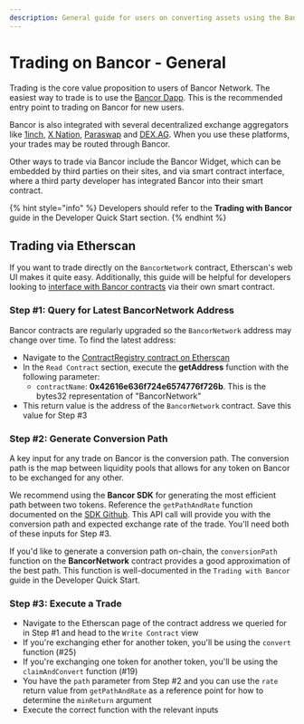 ```yaml
---
description: General guide for users on converting assets using the Bancor Network
---
```


# Trading on Bancor - General

Trading is the core value proposition to users of Bancor Network. The easiest way to trade is to use the [Bancor Dapp](https://www.bancor.network/). This is the recommended entry point to trading on Bancor for new users.

Bancor is also integrated with several decentralized exchange aggregators like [1inch](https://1inch.exchange/#/), [X Nation](http://xnation.io/), [Paraswap](https://paraswap.io/#/) and [DEX.AG](http://dex.ag/). When you use these platforms, your trades may be routed through Bancor. 

Other ways to trade via Bancor include the Bancor Widget, which can be embedded by third parties on their sites, and via smart contract interface, where a third party developer has integrated Bancor into their smart contract.

{% hint style="info" %}
Developers should refer to the **Trading with Bancor** guide in the Developer Quick Start section.
{% endhint %}

## Trading via Etherscan

If you want to trade directly on the `BancorNetwork` contract, Etherscan's web UI makes it quite easy. Additionally, this guide will be helpful for developers looking to [interface with Bancor contracts](https://docs.bancor.network/guides/interfacing-with-bancor-contracts) via their own smart contract.

### Step \#1: Query for Latest BancorNetwork Address

Bancor contracts are regularly upgraded so the `BancorNetwork` address may change over time. To find the latest address:

* Navigate to the [ContractRegistry contract on Etherscan](https://etherscan.io/address/0x52ae12abe5d8bd778bd5397f99ca900624cfadd4#readContract)
* In the `Read Contract` section, execute the **getAddress** function with the following parameter:
  * `contractName`: **0x42616e636f724e6574776f726b**. This is the bytes32 representation of "BancorNetwork"
* This return value is the address of the `BancorNetwork` contract. Save this value for Step \#3

### Step \#2: Generate Conversion Path

A key input for any trade on Bancor is the conversion path. The conversion path is the map between liquidity pools that allows for any token on Bancor to be exchanged for any other.

We recommend using the **Bancor SDK** for generating the most efficient path between two tokens. Reference the `getPathAndRate` function documented on the [SDK Github](https://github.com/bancorprotocol/bancor-sdk). This API call will provide you with the conversion path and expected exchange rate of the trade. You'll need both of these inputs for Step \#3.

If you'd like to generate a conversion path on-chain, the `conversionPath` function on the **BancorNetwork** contract provides a good approximation of the best path. This function is well-documented in the `Trading with Bancor` guide in the Developer Quick Start.

### Step \#3: Execute a Trade

* Navigate to the Etherscan page of the contract address we queried for in Step \#1 and head to the `Write Contract` view
* If you're exchanging ether for another token, you'll be using the `convert` function \(\#25\)
* If you're exchanging one token for another token, you'll be using the `claimAndConvert` function \(\#19\)
* You have the `path` parameter from Step \#2 and you can use the `rate` return value from `getPathAndRate` as a reference point for how to determine the `minReturn` argument
* Execute the correct function with the relevant inputs



